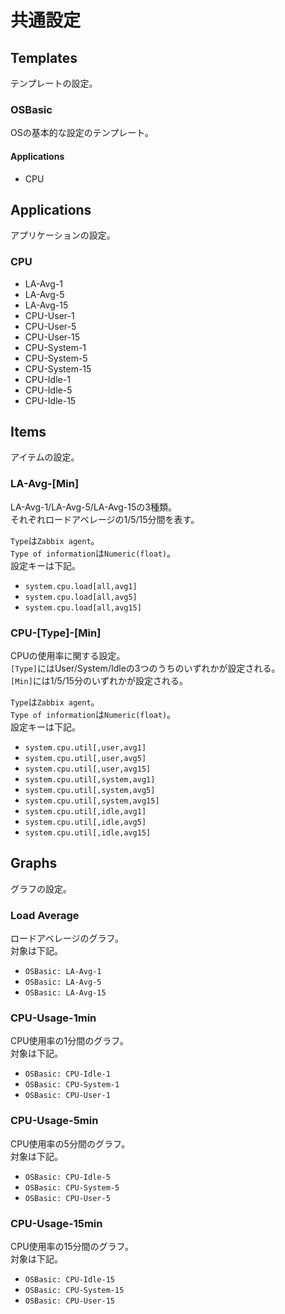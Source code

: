 # 共通設定

## Templates
テンプレートの設定。

### OSBasic
OSの基本的な設定のテンプレート。

#### Applications
- CPU

## Applications
アプリケーションの設定。

### CPU
- LA-Avg-1
- LA-Avg-5
- LA-Avg-15
- CPU-User-1
- CPU-User-5
- CPU-User-15
- CPU-System-1
- CPU-System-5
- CPU-System-15
- CPU-Idle-1
- CPU-Idle-5
- CPU-Idle-15

## Items
アイテムの設定。

### LA-Avg-[Min]
LA-Avg-1/LA-Avg-5/LA-Avg-15の3種類。  
それぞれロードアベレージの1/5/15分間を表す。  

`Type`は`Zabbix agent`。  
`Type of information`は`Numeric(float)`。  
設定キーは下記。
- `system.cpu.load[all,avg1]`
- `system.cpu.load[all,avg5]`
- `system.cpu.load[all,avg15]`

### CPU-[Type]-[Min]
CPUの使用率に関する設定。  
`[Type]`にはUser/System/Idleの3つのうちのいずれかが設定される。  
`[Min]`には1/5/15分のいずれかが設定される。

`Type`は`Zabbix agent`。  
`Type of information`は`Numeric(float)`。  
設定キーは下記。
- `system.cpu.util[,user,avg1]`
- `system.cpu.util[,user,avg5]`
- `system.cpu.util[,user,avg15]`
- `system.cpu.util[,system,avg1]`
- `system.cpu.util[,system,avg5]`
- `system.cpu.util[,system,avg15]`
- `system.cpu.util[,idle,avg1]`
- `system.cpu.util[,idle,avg5]`
- `system.cpu.util[,idle,avg15]`

## Graphs
グラフの設定。

### Load Average
ロードアベレージのグラフ。  
対象は下記。

- `OSBasic: LA-Avg-1`
- `OSBasic: LA-Avg-5`
- `OSBasic: LA-Avg-15`

### CPU-Usage-1min
CPU使用率の1分間のグラフ。  
対象は下記。

- `OSBasic: CPU-Idle-1`
- `OSBasic: CPU-System-1`
- `OSBasic: CPU-User-1`

### CPU-Usage-5min
CPU使用率の5分間のグラフ。  
対象は下記。

- `OSBasic: CPU-Idle-5`
- `OSBasic: CPU-System-5`
- `OSBasic: CPU-User-5`

### CPU-Usage-15min
CPU使用率の15分間のグラフ。  
対象は下記。

- `OSBasic: CPU-Idle-15`
- `OSBasic: CPU-System-15`
- `OSBasic: CPU-User-15`
